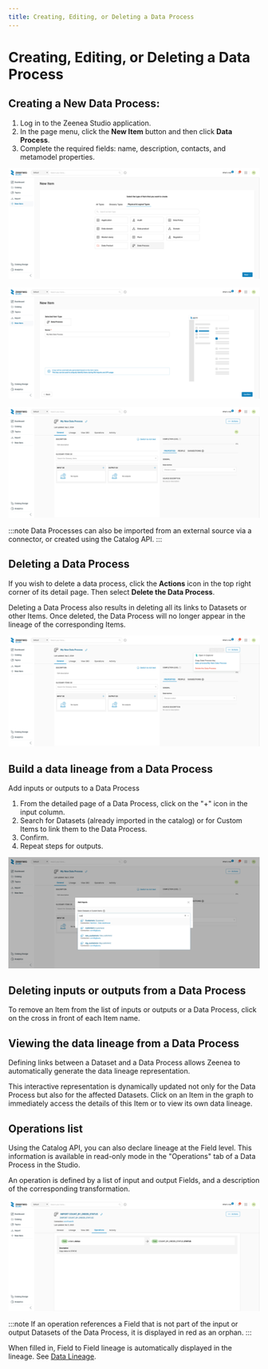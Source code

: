 ```yaml
---
title: Creating, Editing, or Deleting a Data Process
---
```


# Creating, Editing, or Deleting a Data Process

## Creating a New Data Process:

1. Log in to the Zeenea Studio application.
2. In the page menu, click the **New Item** button and then click **Data Process**.
3. Complete the required fields: name, description, contacts, and metamodel properties.

  ![](./_shared/zeenea-data-process-new.png)

  ![](./_shared/zeenea-data-process-new2.png)

  ![](./_shared/zeenea-data-process-new3.png)

:::note
Data Processes can also be imported from an external source via a connector, or created using the Catalog API.
:::

## Deleting a Data Process

If you wish to delete a data process, click the **Actions** icon in the top right corner of its detail page. Then select **Delete the Data Process**.

Deleting a Data Process also results in deleting all its links to Datasets or other Items. Once deleted, the Data Process will no longer appear in the lineage of the corresponding Items.

  ![](./_shared/zeenea-data-process-delete.png)

## Build a data lineage from a Data Process

Add inputs or outputs to a Data Process

1. From the detailed page of a Data Process, click on the "+" icon in the input column.
2. Search for Datasets (already imported in the catalog) or for Custom Items to link them to the Data Process.
3. Confirm.
4. Repeat steps for outputs.

  ![](./_shared/zeenea-data-process-inputs.png)

## Deleting inputs or outputs from a Data Process

To remove an Item from the list of inputs or outputs or a Data Process, click on the cross in front of each Item name.

## Viewing the data lineage from a Data Process

Defining links between a Dataset and a Data Process allows Zeenea to automatically generate the data lineage representation.

This interactive representation is dynamically updated not only for the Data Process but also for the affected Datasets. Click on an Item in the graph to immediately access the details of this Item or to view its own data lineage.

## Operations list

Using the Catalog API, you can also declare lineage at the Field level. This information is available in read-only mode in the "Operations" tab of a Data Process in the Studio.

An operation is defined by a list of input and output Fields, and a description of the corresponding transformation.

  ![](./_shared/zeenea-data-process-operations.png)

:::note
If an operation references a Field that is not part of the input or output Datasets of the Data Process, it is displayed in red as an orphan.
:::

When filled in, Field to Field lineage is automatically displayed in the lineage. See [Data Lineage](./zeenea-data-lineage).